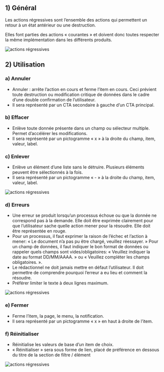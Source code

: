 ## 1) Général

Les actions régressives sont l’ensemble des actions qui permettent un retour à un état antérieur ou une destruction.

Elles font parties des actions «&nbsp;courantes&nbsp;» et doivent donc toutes respecter la même implémentation dans les différents produits.

<p><img src="../../assets/images/actions-reg/actions-reg-01.jpg" alt="actions régressives" class="tk-markdown__img-fullscreen" /></p>

## 2) Utilisation

### a) Annuler

- Annuler : arrête l’action en cours et ferme l’item en cours. Ceci prévient toute destruction ou modification critique de données dans le cadre d’une double confirmation de l’utilisateur.
- Il sera représenté par un CTA secondaire à gauche d’un CTA principal.

### b) Effacer

- Enlève toute donnée présente dans un champ ou sélecteur multiple. Permet d’accélérer les modifications.
- Il sera représenté par un pictogramme «&nbsp;x&nbsp;» à la droite du champ, item, valeur, label.

### c) Enlever

- Enlève un élément d’une liste sans le détruire. Plusieurs éléments peuvent être sélectionnés à la fois.
- Il sera représenté par un pictogramme «&nbsp;-&nbsp;» à la droite du champ, item, valeur, label.

<p><img src="../../assets/images/actions-reg/actions-reg-02.jpg" alt="actions régressives" class="tk-markdown__img-fullscreen" /></p>

### d) Erreurs

- Une erreur se produit lorsqu’un processus échoue ou que la donnée ne correspond pas à la demande. Elle doit être exprimée clairement pour que l’utilisateur sache quelle action mener pour la résoudre. Elle doit être représentée en rouge.
- Pour un processus, il faut exprimer la raison de l’échec et l’action à mener: «&nbsp;Le document n’a pas pu être chargé, veuillez réessayer.&nbsp;» Pour un champ de données, il faut indiquer le bon format de données ou rappeler quels champs sont vides/obligatoires: «&nbsp;Veuillez indiquer la date au format DD/MM/AAAA.&nbsp;» ou «&nbsp;Veuillez compléter les champs obligatoires.&nbsp;».
- Le rédactionnel ne doit jamais mettre en défaut l’utilisateur. Il doit permettre de comprendre pourquoi l’erreur a eu lieu et comment la résoudre.
- Préférer limiter le texte à deux lignes maximum.

<p><img src="../../assets/images/actions-reg/actions-reg-03.jpg" alt="actions régressives" class="tk-markdown__img-fullscreen" /></p>

### e) Fermer

- Ferme l’item, la page, le menu, la notification.
- ll sera représenté par un pictogramme «&nbsp;x&nbsp;» en haut à droite de l’item.

### f) Réinitialiser

- Réinitialise les valeurs de base d’un item de choix.
- «&nbsp;Réinitialiser&nbsp;» sera sous forme de lien, placé de préférence en dessous du titre de la section de filtre / élément

<p><img src="../../assets/images/actions-reg/actions-reg-04.jpg" alt="actions régressives" class="tk-markdown__img-fullscreen" /></p>

